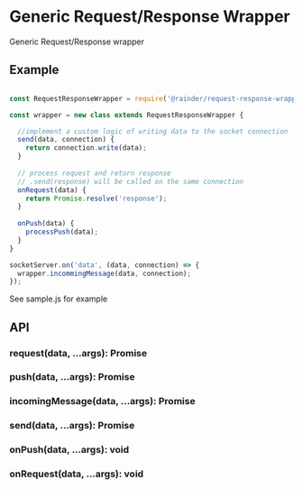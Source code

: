 # Generic Request/Response Wrapper

Generic Request/Response wrapper

## Example

```js

const RequestResponseWrapper = require('@rainder/request-response-wrapper');

const wrapper = new class extends RequestResponseWrapper {

  //implement a custom logic of writing data to the socket connection
  send(data, connection) {
    return connection.write(data);
  }
  
  // process request and return response
  // .send(response) will be called on the same connection
  onRequest(data) {
    return Promise.resolve('response');
  }
  
  onPush(data) {
    processPush(data);
  }
}

socketServer.on('data', (data, connection) => {
  wrapper.incommingMessage(data, connection);
});

```

See sample.js for example



## API

### request(data, ...args): Promise
### push(data, ...args): Promise
### incomingMessage(data, ...args): Promise

### send(data, ...args): Promise
### onPush(data, ...args): void
### onRequest(data, ...args): void
